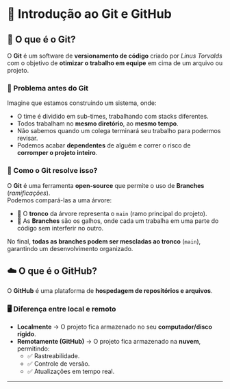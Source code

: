 # 🚀 Introdução ao Git e GitHub

## 🧐 O que é o Git? 
O **Git** é um software de **versionamento de código** criado por *Linus Torvalds* com o objetivo de **otimizar o trabalho em equipe** em cima de um arquivo ou projeto.  

### 📌 Problema antes do Git 
Imagine que estamos construindo um sistema, onde:  
- O time é dividido em sub-times, trabalhando com stacks diferentes.  
- Todos trabalham no **mesmo diretório**, ao **mesmo tempo**.  
- Não sabemos quando um colega terminará seu trabalho para podermos revisar.  
- Podemos acabar **dependentes** de alguém e correr o risco de **corromper o projeto inteiro**.  

### 🌳 Como o Git resolve isso? 
O **Git** é uma ferramenta **open-source** que permite o uso de **Branches** (*ramificações*).  
Podemos compará-las a uma árvore:  
- 🌲 O **tronco** da árvore representa o `main` (ramo principal do projeto).  
- 🌿 As **Branches** são os galhos, onde cada um trabalha em uma parte do código sem interferir no outro.  

No final, **todas as branches podem ser mescladas ao tronco** (`main`), garantindo um desenvolvimento organizado.  

## ☁️ O que é o GitHub? 
O **GitHub** é uma plataforma de **hospedagem de repositórios e arquivos**.  

### 🖥️ Diferença entre local e remoto 
- **Localmente** → O projeto fica armazenado no seu **computador/disco rígido**.  
- **Remotamente (GitHub)** → O projeto fica armazenado na **nuvem**, permitindo:  
  - ✅ Rastreabilidade.  
  - ✅ Controle de versão.  
  - ✅ Atualizações em tempo real.  

---  
